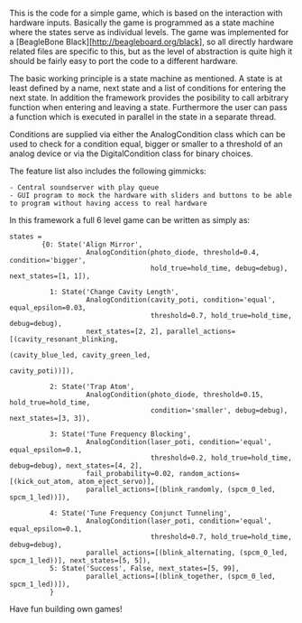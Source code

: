 This is the code for a simple game,
which is based on the interaction with hardware inputs.
Basically the game is programmed as a state machine where
the states serve as individual levels.
The game was implemented for a
[BeagleBone Black][http://beagleboard.org/black], so all directly
hardware related files are specific to this, but as the level of abstraction
is quite high it should be fairly easy to port the code to a different
hardware.

The basic working principle is a state machine as mentioned. A state
is at least defined by a name, next state and a list of conditions for
entering the next state. In addition the framework provides the
posibility to call arbitrary function when entering and leaving a state.
Furthermore the user can pass a function which is executed in parallel
in the state in a separate thread.

Conditions are supplied via either the AnalogCondition class which can be
used to check for a condition equal, bigger or smaller to a threshold of
an analog device or via the DigitalCondition class for binary choices.

The feature list also includes the following gimmicks:

    - Central soundserver with play queue
    - GUI program to mock the hardware with sliders and buttons to be able
    to program without having access to real hardware

In this framework a full 6 level game can be written as simply
as:

    states =
            {0: State('Align Mirror',
                       AnalogCondition(photo_diode, threshold=0.4, condition='bigger',
                                       hold_true=hold_time, debug=debug), next_states=[1, 1]),

              1: State('Change Cavity Length',
                       AnalogCondition(cavity_poti, condition='equal', equal_epsilon=0.03,
                                       threshold=0.7, hold_true=hold_time, debug=debug),
                       next_states=[2, 2], parallel_actions=[(cavity_resonant_blinking,
                                                              (cavity_blue_led, cavity_green_led,
                                                               cavity_poti))]),

              2: State('Trap Atom',
                       AnalogCondition(photo_diode, threshold=0.15, hold_true=hold_time,
                                       condition='smaller', debug=debug), next_states=[3, 3]),

              3: State('Tune Frequency Blocking',
                       AnalogCondition(laser_poti, condition='equal', equal_epsilon=0.1,
                                       threshold=0.2, hold_true=hold_time, debug=debug), next_states=[4, 2],
                       fail_probability=0.02, random_actions=[(kick_out_atom, atom_eject_servo)],
                       parallel_actions=[(blink_randomly, (spcm_0_led, spcm_1_led))]),

              4: State('Tune Frequency Conjunct Tunneling',
                       AnalogCondition(laser_poti, condition='equal', equal_epsilon=0.1,
                                       threshold=0.7, hold_true=hold_time, debug=debug),
                       parallel_actions=[(blink_alternating, (spcm_0_led, spcm_1_led))], next_states=[5, 5]),
              5: State('Success', False, next_states=[5, 99],
                       parallel_actions=[(blink_together, (spcm_0_led, spcm_1_led))]),
              }

Have fun building own games!